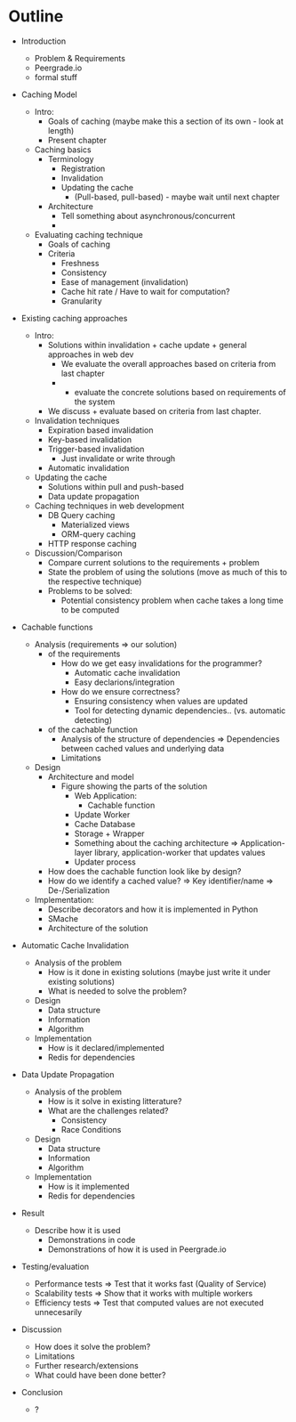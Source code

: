 # Outline

- Introduction
  - Problem & Requirements
  - Peergrade.io
  - formal stuff

- Caching Model
  - Intro:
    - Goals of caching (maybe make this a section of its own - look at length)
    - Present chapter
  - Caching basics
    - Terminology
      - Registration
      - Invalidation
      - Updating the cache
        - (Pull-based, pull-based) - maybe wait until next chapter
    - Architecture
      - Tell something about asynchronous/concurrent
      -
  - Evaluating caching technique
    - Goals of caching
    - Criteria
      - Freshness
      - Consistency
      - Ease of management (invalidation)
      - Cache hit rate / Have to wait for computation?
      - Granularity


- Existing caching approaches
  - Intro:
    - Solutions within invalidation + cache update + general approaches in web dev
      - We evaluate the overall approaches based on criteria from last chapter
      - + evaluate the concrete solutions based on requirements of the system
    - We discuss + evaluate based on criteria from last chapter.
  - Invalidation techniques
    - Expiration based invalidation
    - Key-based invalidation
    - Trigger-based invalidation
      - Just invalidate or write through
    - Automatic invalidation
  - Updating the cache
    - Solutions within pull and push-based
    - Data update propagation
  - Caching techniques in web development
    - DB Query caching
      - Materialized views
      - ORM-query caching
    - HTTP response caching
  - Discussion/Comparison
    - Compare current solutions to the requirements + problem
    - State the problem of using the solutions (move as much of this to the respective technique)
    - Problems to be solved:
      - Potential consistency problem when cache takes a long time to be computed

- Cachable functions
  - Analysis (requirements => our solution)
    - of the requirements
      - How do we get easy invalidations for the programmer?
        - Automatic cache invalidation
        - Easy declarions/integration
      - How do we ensure correctness?
        - Ensuring consistency when values are updated
        - Tool for detecting dynamic dependencies.. (vs. automatic detecting)
    - of the cachable function
      - Analysis of the structure of dependencies
        => Dependencies between cached values and underlying data
      - Limitations
  - Design
    - Architecture and model
      - Figure showing the parts of the solution
        - Web Application:
          - Cachable function
        - Update Worker
        - Cache Database
        - Storage + Wrapper
        - Something about the caching architecture
          => Application-layer library, application-worker that updates values
        - Updater process
    - How does the cachable function look like by design?
    - How do we identify a cached value?
      => Key identifier/name
      => De-/Serialization
  - Implementation:
    - Describe decorators and how it is implemented in Python
    - SMache
    - Architecture of the solution

- Automatic Cache Invalidation
  - Analysis of the problem
    - How is it done in existing solutions (maybe just write it under existing solutions)
    - What is needed to solve the problem?
  - Design
    - Data structure
    - Information
    - Algorithm
  - Implementation
    - How is it declared/implemented
    - Redis for dependencies

- Data Update Propagation
  - Analysis of the problem
    - How is it solve in existing litterature?
    - What are the challenges related?
      - Consistency
      - Race Conditions
  - Design
    - Data structure
    - Information
    - Algorithm
  - Implementation
    - How is it implemented
    - Redis for dependencies

- Result
  - Describe how it is used
    - Demonstrations in code
    - Demonstrations of how it is used in Peergrade.io

- Testing/evaluation
  - Performance tests
    => Test that it works fast (Quality of Service)
  - Scalability tests
    => Show that it works with multiple workers
  - Efficiency tests
    => Test that computed values are not executed unnecesarily

- Discussion
  - How does it solve the problem?
  - Limitations
  - Further research/extensions
  - What could have been done better?

- Conclusion
  - ?
